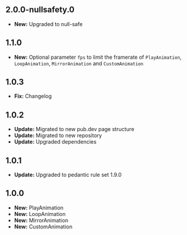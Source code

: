 ## 2.0.0-nullsafety.0

- **New:** Upgraded to null-safe

## 1.1.0

- **New:** Optional parameter `fps` to limit the framerate of `PlayAnimation`, `LoopAnimation`, `MirrorAnimation` and `CustomAnimation`

## 1.0.3

- **Fix:** Changelog

## 1.0.2

- **Update:** Migrated to new pub.dev page structure
- **Update:** Migrated to new repository
- **Update:** Upgraded dependencies

## 1.0.1

- **Update:** Upgraded to pedantic rule set 1.9.0

## 1.0.0

- **New:** PlayAnimation
- **New:** LoopAnimation
- **New:** MirrorAnimation
- **New:** CustomAnimation
